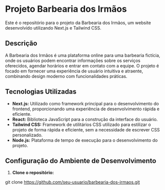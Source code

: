 # Projeto Barbearia dos Irmãos

Este é o repositório para o projeto da Barbearia dos Irmãos, um website desenvolvido utilizando Next.js e Tailwind CSS.

## Descrição

A Barbearia dos Irmãos é uma plataforma online para uma barbearia fictícia, onde os usuários podem encontrar informações sobre os serviços oferecidos, agendar horários e entrar em contato com a equipe. O projeto é focado em fornecer uma experiência de usuário intuitiva e atraente, combinando design moderno com funcionalidades práticas.

## Tecnologias Utilizadas

- **Next.js:** Utilizado como framework principal para o desenvolvimento do frontend, proporcionando uma experiência de desenvolvimento rápida e eficiente.
- **React:** Biblioteca JavaScript para a construção da interface do usuário.
- **Tailwind CSS:** Framework de utilitários CSS utilizado para estilizar o projeto de forma rápida e eficiente, sem a necessidade de escrever CSS personalizado.
- **Node.js:** Plataforma de tempo de execução para o desenvolvimento do projeto.

## Configuração do Ambiente de Desenvolvimento

1. **Clone o repositório:**

git clone https://github.com/seu-usuario/barbearia-dos-irmaos.git
